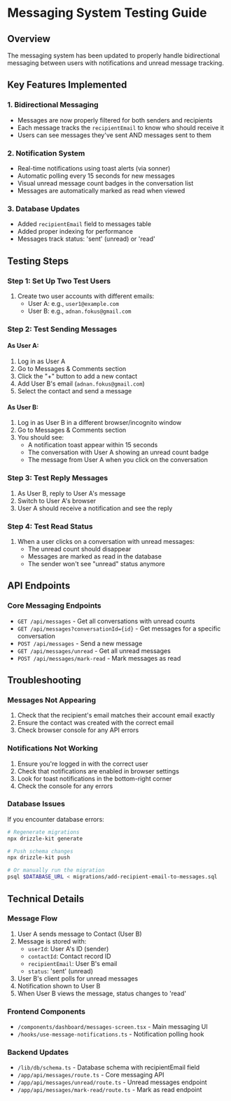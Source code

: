# Messaging System Testing Guide

## Overview
The messaging system has been updated to properly handle bidirectional messaging between users with notifications and unread message tracking.

## Key Features Implemented

### 1. Bidirectional Messaging
- Messages are now properly filtered for both senders and recipients
- Each message tracks the `recipientEmail` to know who should receive it
- Users can see messages they've sent AND messages sent to them

### 2. Notification System
- Real-time notifications using toast alerts (via sonner)
- Automatic polling every 15 seconds for new messages
- Visual unread message count badges in the conversation list
- Messages are automatically marked as read when viewed

### 3. Database Updates
- Added `recipientEmail` field to messages table
- Added proper indexing for performance
- Messages track status: 'sent' (unread) or 'read'

## Testing Steps

### Step 1: Set Up Two Test Users
1. Create two user accounts with different emails:
   - User A: e.g., `user1@example.com`
   - User B: e.g., `adnan.fokus@gmail.com`

### Step 2: Test Sending Messages

#### As User A:
1. Log in as User A
2. Go to Messages & Comments section
3. Click the "+" button to add a new contact
4. Add User B's email (`adnan.fokus@gmail.com`)
5. Select the contact and send a message

#### As User B:
1. Log in as User B in a different browser/incognito window
2. Go to Messages & Comments section
3. You should see:
   - A notification toast appear within 15 seconds
   - The conversation with User A showing an unread count badge
   - The message from User A when you click on the conversation

### Step 3: Test Reply Messages
1. As User B, reply to User A's message
2. Switch to User A's browser
3. User A should receive a notification and see the reply

### Step 4: Test Read Status
1. When a user clicks on a conversation with unread messages:
   - The unread count should disappear
   - Messages are marked as read in the database
   - The sender won't see "unread" status anymore

## API Endpoints

### Core Messaging Endpoints
- `GET /api/messages` - Get all conversations with unread counts
- `GET /api/messages?conversationId={id}` - Get messages for a specific conversation
- `POST /api/messages` - Send a new message
- `GET /api/messages/unread` - Get all unread messages
- `POST /api/messages/mark-read` - Mark messages as read

## Troubleshooting

### Messages Not Appearing
1. Check that the recipient's email matches their account email exactly
2. Ensure the contact was created with the correct email
3. Check browser console for any API errors

### Notifications Not Working
1. Ensure you're logged in with the correct user
2. Check that notifications are enabled in browser settings
3. Look for toast notifications in the bottom-right corner
4. Check the console for any errors

### Database Issues
If you encounter database errors:
```bash
# Regenerate migrations
npx drizzle-kit generate

# Push schema changes
npx drizzle-kit push

# Or manually run the migration
psql $DATABASE_URL < migrations/add-recipient-email-to-messages.sql
```

## Technical Details

### Message Flow
1. User A sends message to Contact (User B)
2. Message is stored with:
   - `userId`: User A's ID (sender)
   - `contactId`: Contact record ID
   - `recipientEmail`: User B's email
   - `status`: 'sent' (unread)
3. User B's client polls for unread messages
4. Notification shown to User B
5. When User B views the message, status changes to 'read'

### Frontend Components
- `/components/dashboard/messages-screen.tsx` - Main messaging UI
- `/hooks/use-message-notifications.ts` - Notification polling hook

### Backend Updates
- `/lib/db/schema.ts` - Database schema with recipientEmail field
- `/app/api/messages/route.ts` - Core messaging API
- `/app/api/messages/unread/route.ts` - Unread messages endpoint
- `/app/api/messages/mark-read/route.ts` - Mark as read endpoint